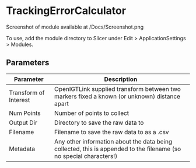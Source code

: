 # TrackingErrorCalculator

Screenshot of module available at /Docs/Screenshot.png

To use, add the module directory to Slicer under Edit > ApplicationSettings > Modules.

## Parameters

Parameter | Description
------------ | -------------
Transform of Interest | OpenIGTLink supplied transform between two markers fixed a known (or unknown) distance apart
Num Points | Number of points to collect
Output Dir | Directory to save the raw data to
Filename | Filename to save the raw data to as a .csv
Metadata | Any other information about the data being collected, this is appended to the filename (so no special characters!)

